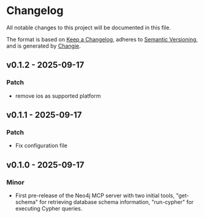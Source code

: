 # Changelog
All notable changes to this project will be documented in this file.

The format is based on [Keep a Changelog](https://keepachangelog.com/en/1.0.0/),
adheres to [Semantic Versioning](https://semver.org/spec/v2.0.0.html),
and is generated by [Changie](https://github.com/miniscruff/changie).


## v0.1.2 - 2025-09-17
### Patch
* remove ios as supported platform 

## v0.1.1 - 2025-09-17
### Patch
* Fix configuration file

## v0.1.0 - 2025-09-17
### Minor
* First pre-release of the Neo4j MCP server with two initial tools, "get-schema" for retrieving database schema information, "run-cypher" for executing Cypher queries.

